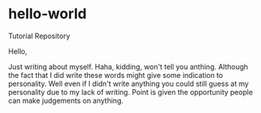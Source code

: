 # hello-world
Tutorial Repository 

Hello,

Just writing about myself. Haha, kidding, won't tell you anthing. Although the fact that I did write these words might give some indication to personality. Well even if I didn't write anything you could still guess at my personality due to my lack of writing. Point is given the opportunity people can make judgements on anything.
